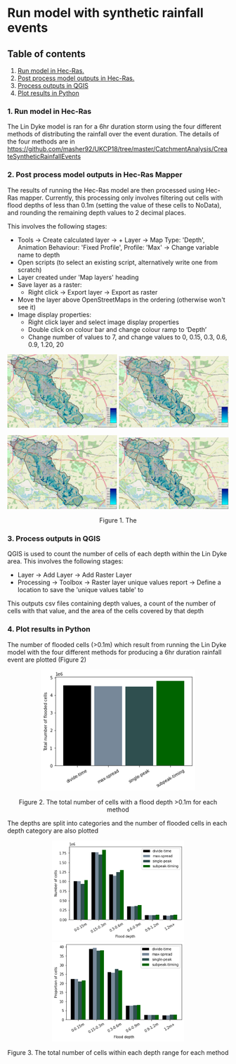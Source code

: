 # Run model with synthetic rainfall events

## Table of contents

1. [ Run model in Hec-Ras. ](#runmodel)
2. [ Post process model outputs in Hec-Ras. ](#postprocess)
3. [ Process outputs in QGIS](#qgis)  
4. [ Plot results in Python](#python)  
<!--   a. [ Overview of methodology. ](#method_overview)  
 -->
<a name="runmodel"></a>
### 1. Run model in Hec-Ras

The Lin Dyke model is ran for a 6hr duration storm using the four different methods of distributing the rainfall over the event duration. The details of the four methods are in https://github.com/masher92/UKCP18/tree/master/CatchmentAnalysis/CreateSyntheticRainfallEvents

<a name="postprocess"></a>
### 2. Post process model outputs in Hec-Ras Mapper

The results of running the Hec-Ras model are then processed using Hec-Ras mapper. Currently, this processing only involves filtering out cells with flood depths of less than 0.1m (setting the value of these cells to NoData), and rounding the remaining depth values to 2 decimal places. 

This involves the following stages:
* Tools -> Create calculated layer -> + Layer -> Map Type: 'Depth', Animation Behaviour: 'Fixed Profile', Profile: 'Max' -> Change variable name to depth
* Open scripts (to select an existing script, alternatively  write one from scratch)
* Layer created under 'Map layers' heading
* Save layer as a raster:
  * Right click -> Export layer -> Export as raster   
* Move the layer above OpenStreetMaps in the ordering (otherwise won't see it)
* Image display properties:
    * Right click layer and select image display properties
    * Double click on colour bar and change colour ramp to ‘Depth’
    * Change number of values to 7, and change values to 0, 0.15, 0.3, 0.6, 0.9, 1.20, 20

<p align="center">
<img src="Figs/Hec-Ras_6hr_dt_u_depths_morethan0.1.PNG"  width="250"  />
<img src="Figs/Hec-Ras_6hr_ms_u_depths_morethan0.1.PNG"  width="250" />
  
 <p align="center">
<img src="Figs/Hec-Ras_6hr_sp_u_depths_morethan0.1.PNG" width="250" />
<img src="Figs/Hec-Ras_6hr_sp-t_u_depths_morethan0.1.PNG"  width="250" />
<p align="center"> Figure 1. The   <p align="center">        

<a name="qgis"></a>
### 3. Process outputs in QGIS

QGIS is used to count the number of cells of each depth within the Lin Dyke area. This involves the following stages:
* Layer -> Add Layer -> Add Raster Layer
* Processing -> Toolbox -> Raster layer unique values report -> Define a location to save the 'unique values table' to

This outputs csv files containing depth values, a count of the number of cells with that value, and the area of the cells covered by that depth

<a name="python"></a>
### 4. Plot results in Python

The number of flooded cells (>0.1m) which result from running the Lin Dyke model with the four different methods for producing a 6hr duration rainfall event are plotted (Figure 2) 

<p align="center">
<img src="Figs/6hr_TotalNumFloodedCells.png" width="350"  />
<p align="center"> Figure 2. The total number of cells with a flood depth >0.1m for each method <p align="center">
 
 The depths are split into categories and the number of flooded cells in each depth category are also plotted 
                                              
<p align="center">
<img src="Figs/6hr_NumOfCellsFlooded.png"  width="300"  />
<img src="Figs/6hr_PropOfCellsFlooded.png"  width="300" />
<p align="center"> Figure 3. The total number of cells within each depth range for each method <p align="center">                                              

